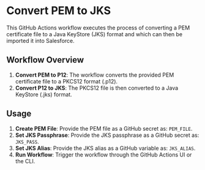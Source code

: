 # Convert PEM to JKS

This GitHub Actions workflow executes the process of converting a PEM certificate file to a Java KeyStore (JKS) format and which can then be imported it into Salesforce. 

## Workflow Overview

1. **Convert PEM to P12**: The workflow converts the provided PEM certificate file to a PKCS12 format (.p12).
2. **Convert P12 to JKS**: The PKCS12 file is then converted to a Java KeyStore (.jks) format.

## Usage

1. **Create PEM File**: Provide the PEM file as a GitHub secret as: `PEM_FILE`.
2. **Set JKS Passphrase**: Provide the JKS passphrase as a GitHub secret as: `JKS_PASS`.
3. **Set JKS Alias**: Provide the JKS alias as a GitHub variable as: `JKS_ALIAS`.
4. **Run Workflow**: Trigger the workflow through the GitHub Actions UI or the CLI.
